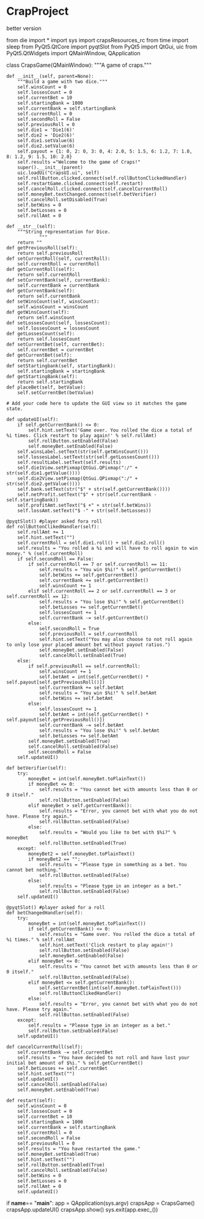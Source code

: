 # CrapProject
better version

from die import *
import sys
import crapsResources_rc
from time import sleep
from PyQt5.QtCore import pyqtSlot
from PyQt5 import QtGui, uic
from PyQt5.QtWidgets import QMainWindow, QApplication

class CrapsGame(QMainWindow):
    """A game of craps."""

    def __init__(self, parent=None):
        """Build a game with two dice."""
        self.winsCount = 0
        self.lossesCount = 0
        self.currentBet = 10
        self.startingBank = 1000
        self.currentBank = self.startingBank
        self.currentRoll = 0
        self.secondRoll = False
        self.previousRoll = 0
        self.die1 = 'Die1(6)'
        self.die2 = 'Die2(6)'
        self.die1.setValue(6)
        self.die2.setValue(6)
        self.payout = {1: 0, 2: 0, 3: 0, 4: 2.0, 5: 1.5, 6: 1.2, 7: 1.0, 8: 1.2, 9: 1.5, 10: 2.0}
        self.results ="Welcome to the game of Craps!"
        super().__init__(parent)
        uic.loadUi("CrapsUI.ui", self)
        self.rollButton.clicked.connect(self.rollButtonClickedHandler)
        self.restartGame.clicked.connect(self.restart)
        self.cancelRoll.clicked.connect(self.cancelCurrentRoll)
        self.moneyBet.textChanged.connect(self.betVerifier)
        self.cancelRoll.setDisabled(True)
        self.betWins = 0
        self.betLosses = 0
        self.rollAmt = 0

    def __str__(self):
        """String representation for Dice.
                """
        return ""
    def getPreviousRoll(self):
        return self.previousRoll
    def setCurrentRoll(self, currentRoll):
        self.currentRoll = currentRoll
    def getCurrentRoll(self):
        return self.currentRoll
    def setCurrentBank(self, currentBank):
        self.currentBank = currentBank
    def getCurrentBank(self):
        return self.currentBank
    def setWinsCount(self, winsCount):
        self.winsCount = winsCount
    def getWinsCount(self):
        return self.winsCount
    def setLossesCount(self, lossesCount):
        self.lossesCount = lossesCount
    def getLossesCount(self):
        return self.lossesCount
    def setCurrentBet(self, currentBet):
        self.currentBet = currentBet
    def getCurrentBet(self):
        return self.currentBet
    def setStartingbank(self, startingBank):
        self.startingBank = startingBank
    def getStartingBank(self):
        return self.startingBank
    def placeBet(self, betValue):
        self.setCurrentBet(betValue)

    # Add your code here to update the GUI view so it matches the game state.

    def updateUI(self):
        if self.getCurrentBank() <= 0:
            self.hint.setText('Game over. You rolled the dice a total of %i times. Click restart to play again!' % self.rollAmt)
            self.rollButton.setEnabled(False)
            self.moneyBet.setEnabled(False)
        self.winsLabel.setText(str(self.getWinsCount()))
        self.lossesLabel.setText(str(self.getLossesCount()))
        self.resultLabel.setText(self.results)
        self.die1View.setPixmap(QtGui.QPixmap(":/" + str(self.die1.getValue())))
        self.die2View.setPixmap(QtGui.QPixmap(":/" + str(self.die2.getValue())))
        self.bank.setText(str("$" + str(self.getCurrentBank())))
        self.netProfit.setText("$" + str(self.currentBank - self.startingBank))
        self.profitAmt.setText("$ +" + str(self.betWins))
        self.lossAmt.setText("$ -" + str(self.betLosses))

    @pyqtSlot() #player asked fora roll
    def rollButtonClikedHandler(self):
        self.rollAmt += 1
        self.hint.setText("")
        self.currentRoll = self.die1.roll() + self.die2.roll()
        self.results = "You rolled a %i and will have to roll again to win money." % (self.currentRoll)
        if self.secondRoll == False:
            if self.currentRoll == 7 or self.currentRoll == 11:
                self.results = "You win $%i!" % self.getCurrentBet()
                self.betWins += self.getCurrentBet()
                self.currentBank += self.getCurrentBet()
                self.winsCount += 1
            elif self.currentRoll == 2 or self.currentRoll == 3 or self.currentRoll == 12:
                self.results = "You lose $%i!" % self.getCurrentBet()
                self.betLosses += self.getCurrentBet()
                self.lossesCount += 1
                self.currentBank -= self.getCurrentBet()
            else:
                self.secondRoll = True
                self.previousRoll = self.currentRoll
                self.hint.setText("You may also choose to not roll again to only lose your placed amount bet without payout ratios.")
                self.moneyBet.setEnabled(False)
                self.cancelRoll.setEnabled(True)
        else:
            if self.previousRoll == self.currentRoll:
                self.winsCount += 1
                self.betAmt = int(self.getCurrentBet() * self.payout[self.getPreviousRoll()])
                self.currentBank += self.betAmt
                self.results = "You win $%i!" % self.betAmt
                self.betWins += self.betAmt
            else:
                self.lossesCount += 1
                self.betAmt = int(self.getCurrentBet() * self.payout[self.getPreviousRoll()])
                self.currentBank -= self.betAmt
                self.results = "You lose $%i!" % self.betAmt
                self.betLosses += self.betAmt
            self.moneyBet.setEnabled(True)
            self.cancelRoll.setEnabled(False)
            self.secondRoll = False
        self.updateUI()

    def betVerifier(self):
        try:
            moneyBet = int(self.moneyBet.toPlainText())
            if moneyBet <= 0:
                self.results = "You cannot bet with amounts less than 0 or 0 itself."
                self.rollButton.setEnabled(False)
            elif moneyBet > self.getCurrentBank():
                self.results = "Error, you cannot bet with what you do not have. Please try again."
                self.rollButton.setEnabled(False)
            else:
                self.results = "Would you like to bet with $%i?" % moneyBet
                self.rollButton.setEnabled(True)
        except:
            moneyBet2 = self.moneyBet.toPlainText()
            if moneyBet2 == "":
                self.results = "Please type in something as a bet. You cannot bet nothing."
                self.rollButton.setEnabled(False)
            else:
                self.results = "Please type in an integer as a bet."
                self.rollButton.setEnabled(False)
        self.updateUI()

    @pyqtSlot() #player asked for a roll
    def betChangedHandler(self):
        try:
            moneyBet = int(self.moneyBet.toPlainText())
            if self.getCurrentBank() <= 0:
                self.results = "Game over. You rolled the dice a total of %i times." % self.rollAmt
                self.hint.setText('Click restart to play again!')
                self.rollButton.setEnabled(False)
                self.moneyBet.setEnabled(False)
            elif moneyBet <= 0:
                self.results = "You cannot bet with amounts less than 0 or 0 itself."
                self.rollButton.setEnabled(False)
            elif moneyBet <= self.getCurrentBank():
                self.setCurrentBet(int(self.moneyBet.toPlainText()))
                self.rollButtonClikedHandler()
            else:
                self.results = "Error, you cannot bet with what you do not have. Please try again."
                self.rollButton.setEnabled(False)
        except:
            self.results = "Please type in an integer as a bet."
            self.rollButton.setEnabled(False)
        self.updateUI()

    def cancelCurrentRoll(self):
        self.currentBank -= self.currentBet
        self.results = "You have decided to not roll and have lost your initial bet amount of $%i." % self.getCurrentBet()
        self.betLosses += self.currentBet
        self.hint.setText("")
        self.updateUI()
        self.cancelRoll.setEnabled(False)
        self.moneyBet.setEnabled(True)

    def restart(self):
        self.winsCount = 0
        self.lossesCount = 0
        self.currentBet = 10
        self.startingBank = 1000
        self.currentBank = self.startingBank
        self.currentRoll = 0
        self.secondRoll = False
        self.previousRoll = 0
        self.results = "You have restarted the game."
        self.moneyBet.setEnabled(True)
        self.hint.setText("")
        self.rollButton.setEnabled(True)
        self.cancelRoll.setEnabled(False)
        self.betWins = 0
        self.betLosses = 0
        self.rollAmt = 0
        self.updateUI()

if __name__== "__main__":
    app = QApplication(sys.argv)
    crapsApp = CrapsGame()
    crapsApp.updateUI()
    crapsApp.show()
    sys.exit(app.exec_())
